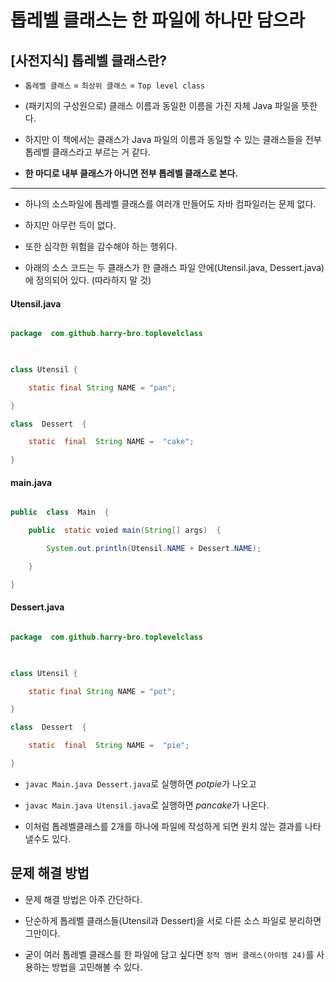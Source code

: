 
# 톱레벨 클래스는 한 파일에 하나만 담으라

  

## [사전지식] 톱레벨 클래스란?

-  `톱레벨 클래스` = `최상위 클래스` = `Top level class`

- (패키지의 구성원으로) 클래스 이름과 동일한 이름을 가진 자체 Java 파일을 뜻한다.

- 하지만 이 책에서는 클래스가 Java 파일의 이름과 동일할 수 있는 클래스들을 전부 톱레벨 클래스라고 부르는 거 같다.

-  **한 마디로 내부 클래스가 아니면 전부 톱레벨 클래스로 본다.**

  

<hr>

  

- 하나의 소스파일에 톱레벨 클래스를 여러개 만들어도 자바 컴파일러는 문제 없다.

- 하지만 아무런 득이 없다.

- 또한 심각한 위험을 감수해야 하는 행위다.

- 아래의 소스 코드는 두 클래스가 한 클래스 파일 안에(Utensil.java, Dessert.java)에 정의되어 있다. (따라하지 말 것)

  

#### Utensil.java

```java

package  com.github.harry-bro.toplevelclass

  

class Utensil {

    static final String NAME = "pan";

}

class  Dessert  {

    static  final  String NAME =  "cake";

}

```

#### main.java

```java

public  class  Main  {

    public  static voied main(String[] args)  {

        System.out.println(Utensil.NAME + Dessert.NAME);

    }

}

```

#### Dessert.java

```java

package  com.github.harry-bro.toplevelclass

  

class Utensil {

    static final String NAME = "pot";

}

class  Dessert  {

    static  final  String NAME =  "pie";

}

```

  

-  `javac Main.java Dessert.java`로 실행하면 *potpie*가 나오고

-  `javac Main.java Utensil.java`로 실행하면 *pancake*가 나온다.

- 이처럼 톱레벨클래스를 2개를 하나에 파일에 작성하게 되면 원치 않는 결과를 나타낼수도 있다.

  

## 문제 해결 방법

- 문제 해결 방법은 아주 간단하다.

- 단순하게 톱레벨 클래스들(Utensil과 Dessert)을 서로 다른 소스 파일로 분리하면 그만이다.

- 굳이 여러 톱레벨 클래스를 한 파일에 담고 싶다면 `정적 멤버 클래스(아이템 24)`를 사용하는 방법을 고민해볼 수 있다.